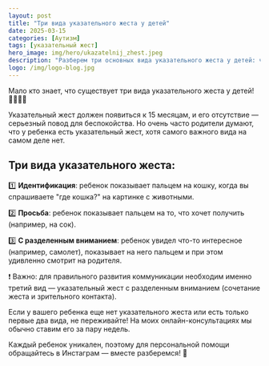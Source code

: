 ```yaml
---
layout: post
title: "Три вида указательного жеста у детей"
date: 2025-03-15
categories: [Аутизм]
tags: [указательный жест]
hero_image: img/hero/ukazatelnij_zhest.jpeg
description: "Разберем три основных вида указательного жеста у детей: что они означают, как их различать и на что обратить внимание в развитии ребенка."
logo: /img/logo-blog.jpg
---
```


Мало кто знает, что существует три вида указательного жеста у детей! 👶🏻👆🏻

Указательный жест должен появиться к 15 месяцам, и его отсутствие — серьезный повод для беспокойства. Но очень часто родители думают, что у ребенка есть указательный жест, хотя самого важного вида на самом деле нет.

## Три вида указательного жеста:

1️⃣ **Идентификация**: ребенок показывает пальцем на кошку, когда вы спрашиваете "где кошка?" на картинке с животными.

2️⃣ **Просьба**: ребенок показывает пальцем на то, что хочет получить (например, на сок).

3️⃣ **С разделенным вниманием**: ребенок увидел что-то интересное (например, самолет), показывает на него пальцем и при этом удивленно смотрит на родителя.

❗️ Важно: для правильного развития коммуникации необходим именно третий вид — указательный жест с разделенным вниманием (сочетание жеста и зрительного контакта).

Если у вашего ребенка еще нет указательного жеста или есть только первые два вида, не переживайте! На моих онлайн-консультациях мы обычно ставим его за пару недель.

Каждый ребенок уникален, поэтому для персональной помощи обращайтесь в Инстаграм — вместе разберемся! 💫